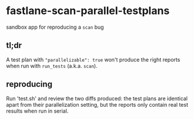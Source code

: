 # fastlane-scan-parallel-testplans
sandbox app for reproducing a `scan` bug

## tl;dr

A test plan with `"parallelizable": true` won't produce the right reports when run with `run_tests` (a.k.a. `scan`).

## reproducing

Run 'test.sh' and review the two diffs produced: the test plans are identical apart from their parallelization setting, but the reports only contain real test results when run in serial.

